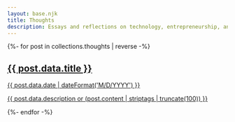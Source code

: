 ```yaml
---
layout: base.njk
title: Thoughts
description: Essays and reflections on technology, entrepreneurship, and personal growth.
---
```


<div class="thoughts-list">
    {%- for post in collections.thoughts | reverse -%}
    <article class="thought-item">
        <a href="{{ post.url }}" class="thought-link">
            <div class="thought-header">
                <h2 class="thought-title">{{ post.data.title }}</h2>
                <time datetime="{{ post.data.date | dateFormat('YYYY-MM-DD') }}" class="thought-date">{{ post.data.date | dateFormat('M/D/YYYY') }}</time>
            </div>
            <p class="thought-description">{{ post.data.description or (post.content | striptags | truncate(100)) }}</p>
        </a>
    </article>
    {%- endfor -%}
</div>
